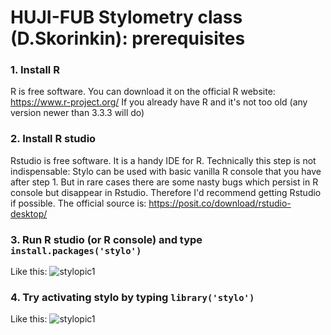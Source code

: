 # HUJI-FUB Stylometry class (D.Skorinkin): prerequisites

### 1. Install R 

R is free software. You can download it on the official R website: https://www.r-project.org/
If you already have R and it's not too old (any version newer than 3.3.3 will do) 

### 2. Install R studio

Rstudio is free software. It is a handy IDE for R. Technically this step is not indispensable: Stylo can be used with basic vanilla R console that you have after step 1. But in rare cases there are some nasty bugs which persist in R console but disappear in Rstudio. Therefore I'd recommend getting Rstudio if possible. The official source is: https://posit.co/download/rstudio-desktop/

### 3. Run R studio (or R console) and type `install.packages('stylo')`

Like this:
![stylopic1](stylopic1.png)

### 4. Try activating stylo by typing `library('stylo')`

Like this:
![stylopic1](stylopic1.png)

